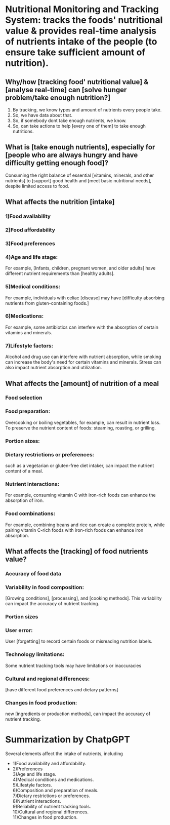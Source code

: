 # Nutritional Monitoring and Tracking System: tracks the foods' nutritional value & provides real-time analysis of nutrients intake of the people (to ensure take sufficient amount of nutrition).

## Why/how [tracking food' nutritional value] & [analyse real-time] can [solve hunger problem/take enough nutrition?] 
1)  By tracking, we know types and amount of nutrients every people take. 
2)  So, we have data about that. 
3)  So, if somebody dont take enough nutrients, we know. 
4)  So, can take actions to help [every one of them] to take enough nutritions. 

##  What is [take enough nutrients], especially for [people who are always hungry and have difficulty getting enough food]?
Consuming the right balance of essential [vitamins, minerals, and other nutrients] to [support] good health and [meet basic nutritional needs], despite limited access to food.

##  What affects the nutrition [intake]
### 1)Food availability
### 2)Food affordability
### 3)Food preferences
### 4)Age and life stage: 
For example, [Infants, children, pregnant women, and older adults] have different nutrient requirements than [healthy adults].
### 5)Medical conditions: 
For example, individuals with celiac [disease] may have [difficulty absorbing nutrients from gluten-containing foods.]
### 6)Medications:  
For example, some antibiotics can interfere with the absorption of certain vitamins and minerals.
### 7)Lifestyle factors: 
Alcohol and drug use can interfere with nutrient absorption, while smoking can increase the body's need for certain vitamins and minerals. Stress can also impact nutrient absorption and utilization.

##  What affects the [amount] of nutrition of a meal
### Food selection
### Food preparation:
Overcooking or boiling vegetables, for example, can result in nutrient loss. To preserve the nutrient content of foods: steaming, roasting, or grilling.
### Portion sizes: 
### Dietary restrictions or preferences: 
such as a vegetarian or gluten-free diet intaker, can impact the nutrient content of a meal.
### Nutrient interactions: 
For example, consuming vitamin C with iron-rich foods can enhance the absorption of iron.
### Food combinations: 
For example, combining beans and rice can create a complete protein, while pairing vitamin C-rich foods with iron-rich foods can enhance iron absorption.

##  What affects the [tracking] of food nutrients value?
### Accuracy of food data
### Variability in food composition: 
[Growing conditions], [processing], and [cooking methods]. This variability can impact the accuracy of nutrient tracking.
### Portion sizes
### User error: 
User [forgetting] to record certain foods or misreading nutrition labels.
### Technology limitations: 
Some nutrient tracking tools may have limitations or inaccuracies
### Cultural and regional differences: 
[have different food preferences and dietary patterns]
### Changes in food production: 
new [ingredients or production methods], can impact the accuracy of nutrient tracking.

# Summarization by ChatpGPT
Several elements affect the intake of nutrients, including 
* 1)Food availability and affordability.  
* 2)Preferences  
3)Age and life stage.  
4)Medical conditions and medications.  
5)Lifestyle factors.  
6)Composition and preparation of meals.  
7)Dietary restrictions or preferences.  
8)Nutrient interactions.  
9)Reliability of nutrient tracking tools.  
10)Cultural and regional differences.  
11)Changes in food production.  
